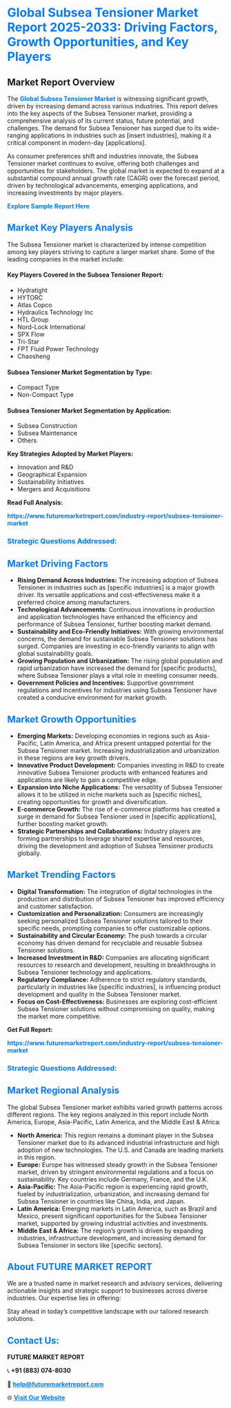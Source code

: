 <h1 style="color: #007BFF;">Global Subsea Tensioner Market Report 2025-2033: Driving Factors, Growth Opportunities, and Key Players</h1>

<section id="overview">
<h2>Market Report Overview</h2>
<p>The <a href="https://www.futuremarketreport.com/industry-report/subsea-tensioner-market" style="color: #007BFF; text-decoration: none;"><strong>Global Subsea Tensioner Market</strong></a> is witnessing significant growth, driven by increasing demand across various industries. This report delves into the key aspects of the Subsea Tensioner market, providing a comprehensive analysis of its current status, future potential, and challenges. The demand for Subsea Tensioner has surged due to its wide-ranging applications in industries such as [insert industries], making it a critical component in modern-day [applications].</p>
<p>As consumer preferences shift and industries innovate, the Subsea Tensioner market continues to evolve, offering both challenges and opportunities for stakeholders. The global market is expected to expand at a substantial compound annual growth rate (CAGR) over the forecast period, driven by technological advancements, emerging applications, and increasing investments by major players.</p>
</section>

<section id="overview">
<p><a href="https://www.futuremarketreport.com/request-sample/reportId=42759" style="color: #007BFF; text-decoration: none;"><strong>Explore Sample Report Here</strong></a></p>
</section>

<section id="key-players">
<h2 style="color: #007BFF;">Market Key Players Analysis</h2>
<p>The Subsea Tensioner market is characterized by intense competition among key players striving to capture a larger market share. Some of the leading companies in the market include:</p>
<h4>Key Players Covered in the Subsea Tensioner Report:</h4>
<ul><li>Hydratight</li><li>HYTORC</li><li>Atlas Copco</li><li>Hydraulics Technology Inc</li><li>HTL Group</li><li>Nord-Lock International</li><li>SPX Flow</li><li>Tri-Star</li><li>FPT Fluid Power Technology</li><li>Chaosheng</li></ul>
<h4>Subsea Tensioner Market Segmentation by Type:</h4>
<ul><li>Compact Type</li><li>Non-Compact Type</li></ul>

<h4>Subsea Tensioner Market Segmentation by Application:</h4>
<ul><li>Subsea Construction</li><li>Subsea Maintenance</li><li>Others</li></ul>
<p><strong>Key Strategies Adopted by Market Players:</strong></p>
<ul>
<li>Innovation and R&D</li>
<li>Geographical Expansion</li>
<li>Sustainability Initiatives</li>
<li>Mergers and Acquisitions</li>
</ul>
</section>

<section>
<p><strong>Read Full Analysis: </strong></p><a href="https://www.futuremarketreport.com/industry-report/subsea-tensioner-market" style="color: #007BFF; text-decoration: none;"><strong>https://www.futuremarketreport.com/industry-report/subsea-tensioner-market</strong></a>
<h3 style="color: #007BFF;">Strategic Questions Addressed:</h3>
</section>

<section id="driving-factors">
<h2 style="color: #007BFF;">Market Driving Factors</h2>
<ul>
<li><strong>Rising Demand Across Industries:</strong> The increasing adoption of Subsea Tensioner in industries such as [specific industries] is a major growth driver. Its versatile applications and cost-effectiveness make it a preferred choice among manufacturers.</li>
<li><strong>Technological Advancements:</strong> Continuous innovations in production and application technologies have enhanced the efficiency and performance of Subsea Tensioner, further boosting market demand.</li>
<li><strong>Sustainability and Eco-Friendly Initiatives:</strong> With growing environmental concerns, the demand for sustainable Subsea Tensioner solutions has surged. Companies are investing in eco-friendly variants to align with global sustainability goals.</li>
<li><strong>Growing Population and Urbanization:</strong> The rising global population and rapid urbanization have increased the demand for [specific products], where Subsea Tensioner plays a vital role in meeting consumer needs.</li>
<li><strong>Government Policies and Incentives:</strong> Supportive government regulations and incentives for industries using Subsea Tensioner have created a conducive environment for market growth.</li>
</ul>
</section>

<section id="growth-opportunities">
<h2 style="color: #007BFF;">Market Growth Opportunities</h2>
<ul>
<li><strong>Emerging Markets:</strong> Developing economies in regions such as Asia-Pacific, Latin America, and Africa present untapped potential for the Subsea Tensioner market. Increasing industrialization and urbanization in these regions are key growth drivers.</li>
<li><strong>Innovative Product Development:</strong> Companies investing in R&D to create innovative Subsea Tensioner products with enhanced features and applications are likely to gain a competitive edge.</li>
<li><strong>Expansion into Niche Applications:</strong> The versatility of Subsea Tensioner allows it to be utilized in niche markets such as [specific niches], creating opportunities for growth and diversification.</li>
<li><strong>E-commerce Growth:</strong> The rise of e-commerce platforms has created a surge in demand for Subsea Tensioner used in [specific applications], further boosting market growth.</li>
<li><strong>Strategic Partnerships and Collaborations:</strong> Industry players are forming partnerships to leverage shared expertise and resources, driving the development and adoption of Subsea Tensioner products globally.</li>
</ul>
</section>

<section id="trending-factors">
<h2 style="color: #007BFF;">Market Trending Factors</h2>
<ul>
<li><strong>Digital Transformation:</strong> The integration of digital technologies in the production and distribution of Subsea Tensioner has improved efficiency and customer satisfaction.</li>
<li><strong>Customization and Personalization:</strong> Consumers are increasingly seeking personalized Subsea Tensioner solutions tailored to their specific needs, prompting companies to offer customizable options.</li>
<li><strong>Sustainability and Circular Economy:</strong> The push towards a circular economy has driven demand for recyclable and reusable Subsea Tensioner solutions.</li>
<li><strong>Increased Investment in R&D:</strong> Companies are allocating significant resources to research and development, resulting in breakthroughs in Subsea Tensioner technology and applications.</li>
<li><strong>Regulatory Compliance:</strong> Adherence to strict regulatory standards, particularly in industries like [specific industries], is influencing product development and quality in the Subsea Tensioner market.</li>
<li><strong>Focus on Cost-Effectiveness:</strong> Businesses are exploring cost-efficient Subsea Tensioner solutions without compromising on quality, making the market more competitive.</li>
</ul>
</section>

<section>
<p><strong>Get Full Report: </strong></p><a href="https://www.futuremarketreport.com/industry-report/subsea-tensioner-market" style="color: #007BFF; text-decoration: none;"><strong>https://www.futuremarketreport.com/industry-report/subsea-tensioner-market</strong></a>
<h3 style="color: #007BFF;">Strategic Questions Addressed:</h3>
</section>


<section id="regional-analysis">
<h2 style="color: #007BFF;">Market Regional Analysis</h2>
<p>The global Subsea Tensioner market exhibits varied growth patterns across different regions. The key regions analyzed in this report include North America, Europe, Asia-Pacific, Latin America, and the Middle East & Africa:</p>
<ul>
<li><strong>North America:</strong> This region remains a dominant player in the Subsea Tensioner market due to its advanced industrial infrastructure and high adoption of new technologies. The U.S. and Canada are leading markets in this region.</li>
<li><strong>Europe:</strong> Europe has witnessed steady growth in the Subsea Tensioner market, driven by stringent environmental regulations and a focus on sustainability. Key countries include Germany, France, and the U.K.</li>
<li><strong>Asia-Pacific:</strong> The Asia-Pacific region is experiencing rapid growth, fueled by industrialization, urbanization, and increasing demand for Subsea Tensioner in countries like China, India, and Japan.</li>
<li><strong>Latin America:</strong> Emerging markets in Latin America, such as Brazil and Mexico, present significant opportunities for the Subsea Tensioner market, supported by growing industrial activities and investments.</li>
<li><strong>Middle East & Africa:</strong> The region’s growth is driven by expanding industries, infrastructure development, and increasing demand for Subsea Tensioner in sectors like [specific sectors].</li>
</ul>
</section>

<footer>
<h2 style="color: #007BFF;">About FUTURE MARKET REPORT</h2>
<p>We are a trusted name in market research and advisory services, delivering actionable insights and strategic support to businesses across diverse industries. Our expertise lies in offering:</p>

<p>Stay ahead in today’s competitive landscape with our tailored research solutions.</p>

<h2 style="color: #007BFF;">Contact Us:</h2>
<p><strong>FUTURE MARKET REPORT</strong></p>
<p>📞 <strong>+91 (883) 074-8030</strong></p>
<p>📧 <strong><a href="mailto:help@futuremarketreport.com" style="color: #007BFF;">help@futuremarketreport.com</a></strong></p>
<p>🌐 <strong><a href="https://www.futuremarketreport.com/" style="color: #007BFF;">Visit Our Website</a></strong></p>
</footer>